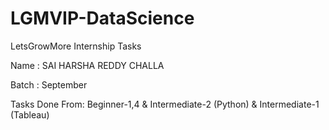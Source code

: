 # LGMVIP-DataScience
LetsGrowMore Internship Tasks

Name : SAI HARSHA REDDY CHALLA

Batch : September

Tasks Done From: Beginner-1,4 & Intermediate-2 (Python) & Intermediate-1 (Tableau)
